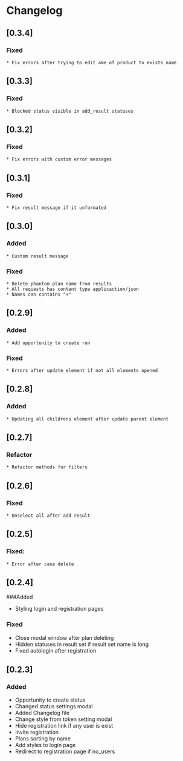 # Changelog
## [0.3.4]
### Fixed
    * Fix errors after trying to edit ame of product to exists name
## [0.3.3]
### Fixed
    * Blocked status visible in add_result statuses
## [0.3.2]
### Fixed
    * Fix errors with custom error messages
## [0.3.1]
### Fixed
    * Fix result message if it unformated
## [0.3.0]
### Added
    * Custom result message
### Fixed
    * Delete phantom plan name from results
    * All requests has content type applicaction/json
    * Names can contains "+"
## [0.2.9]
### Added
    * Add opportunity to create run
### Fixed
    * Errors after update element if not all elements opened
    
## [0.2.8]
### Added 
    * Updating all childrens element after update parent element
    
## [0.2.7]
### Refactor
    * Refactor methods for filters
    
## [0.2.6]
### Fixed
    * Unselect all after add result

## [0.2.5]
### Fixed:
    * Error after case delete
      
## [0.2.4]
###Added
  * Styling login and registration pages
  
### Fixed
  * Close modal window after plan deleting
  * Hidden statuses in result set if result set name is long
  * Fixed autologin after registration
  
## [0.2.3]
### Added
 * Opportunity to create status
 * Changed status settings modal
 * Added Changelog file
 * Change style from token setting modal
 * Hide registration link if any user is exist
 * Invite registration
 * Plans sorting by name
 * Add styles to login page
 * Redirect to registration page if no_users
